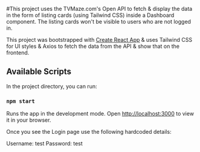 #This project uses the TVMaze.com's Open API to fetch & display the data in the form of listing cards (using Tailwind CSS) inside a Dashboard component. The listing cards won't be visible to users who are not logged in.

This project was bootstrapped with [Create React App](https://github.com/facebook/create-react-app) & uses Tailwind CSS for UI styles & Axios to fetch the data from the API & show that on the frontend.

## Available Scripts

In the project directory, you can run:

### `npm start`

Runs the app in the development mode.
Open [http://localhost:3000](http://localhost:3000) to view it in your browser.

Once you see the Login page use the following hardcoded details:

Username: test
Password: test
